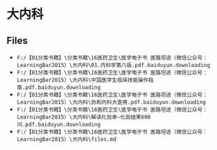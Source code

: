 # 大内科

## Files

- `F:/【01分类书籍】\分类书籍\16医药卫生\医学电子书 医路坦途（微信公众号：LearningBar2015）\大内科\01.内科学第八版.pdf.baiduyun.downloading`
- `F:/【01分类书籍】\分类书籍\16医药卫生\医学电子书 医路坦途（微信公众号：LearningBar2015）\大内科\中国医学生临床技能操作指南.pdf.baiduyun.downloading`
- `F:/【01分类书籍】\分类书籍\16医药卫生\医学电子书 医路坦途（微信公众号：LearningBar2015）\大内科\协和内科大查房.pdf.baiduyun.downloading`
- `F:/【01分类书籍】\分类书籍\16医药卫生\医学电子书 医路坦途（微信公众号：LearningBar2015）\大内科\解读化验单—化验结果600问.pdf.baiduyun.downloading`
- `F:/【01分类书籍】\分类书籍\16医药卫生\医学电子书 医路坦途（微信公众号：LearningBar2015）\大内科\files.md`
